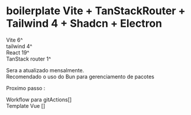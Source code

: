 # boilerplate Vite + TanStackRouter + Tailwind 4 + Shadcn + Electron  


Vite 6^  
tailwind 4^  
React 19^  
TanStack router 1^  

Sera a atualizado mensalmente.    
Recomendado o uso do Bun para gerenciamento de pacotes  


Proximo passo :

Workflow para gitActions[]  
Template Vue  []  